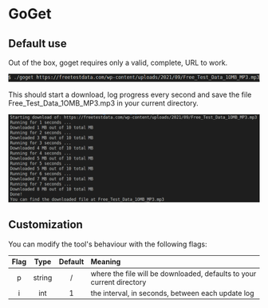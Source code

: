 # GoGet

## Default use

Out of the box, goget requires only a valid, complete, URL to work.

![default usage](./resources/goget_default.png)

This should start a download, log progress every second and save the file Free_Test_Data_1OMB_MP3.mp3 in your current directory.

![running](./resources/goget_running.png)

## Customization

You can modify the tool's behaviour with the following flags:

| Flag | Type | Default | Meaning
| :---:|:--:|:--:|:--|
| p | string | /   | where the file will be downloaded, defaults to your current directory |
| i | int    | 1   | the interval, in seconds, between each update log|
    

